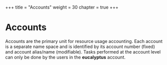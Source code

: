 +++
title = "Accounts"
weight = 30
chapter = true
+++


# Accounts
Accounts are the primary unit for resource usage accounting. Each account is a separate name space and is identified by its account number (fixed) and account alias/name (modifiable). Tasks performed at the account level can only be done by the users in the **eucalyptus** account. 




